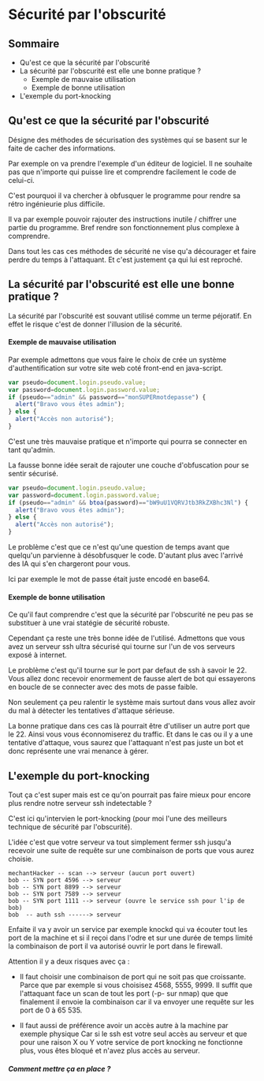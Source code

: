# Sécurité par l'obscurité
## Sommaire
- Qu'est ce que la sécurité par l'obscurité
- La sécurité par l'obscurité est elle une bonne pratique ?
  - Exemple de mauvaise utilisation
  - Exemple de bonne utilisation
- L'exemple du port-knocking

## Qu'est ce que la sécurité par l'obscurité
Désigne des méthodes de sécurisation des systèmes qui se basent sur le faite de cacher des informations.

Par exemple on va prendre l'exemple d'un éditeur de logiciel. Il ne souhaite pas que n'importe qui puisse lire et comprendre facilement le code de celui-ci.

C'est pourquoi il va chercher à obfusquer le programme pour rendre sa rétro ingénieurie plus difficile.

Il va par exemple pouvoir rajouter des instructions inutile / chiffrer une partie du programme. Bref rendre son fonctionnement plus complexe à comprendre.

Dans tout les cas ces méthodes de sécurité ne vise qu'a décourager et faire perdre du temps à l'attaquant. Et c'est justement ça qui lui est reproché.

## La sécurité par l'obscurité est elle une bonne pratique ?
La sécurité par l'obscurité est souvant utilisé comme un terme péjoratif. En effet le risque c'est de donner l'illusion de la sécurité.

#### Exemple de mauvaise utilisation
Par exemple admettons que vous faire le choix de crée un système d'authentification sur votre site web coté front-end en java-script.
```js
var pseudo=document.login.pseudo.value;
var password=document.login.password.value;
if (pseudo=="admin" && password=="monSUPERmotdepasse") {
  alert("Bravo vous êtes admin");
} else { 
  alert("Accès non autorisé"); 
}
```

C'est une très mauvaise pratique et n'importe qui pourra se connecter en tant qu'admin.

La fausse bonne idée serait de rajouter une couche d'obfuscation pour se sentir sécurisé.

```js
var pseudo=document.login.pseudo.value;
var password=document.login.password.value;
if (pseudo=="admin" && btoa(password)=="bW9uU1VQRVJtb3RkZXBhc3Nl") {
  alert("Bravo vous êtes admin");
} else { 
  alert("Accès non autorisé"); 
}
```

Le problème c'est que ce n'est qu'une question de temps avant que quelqu'un parvienne à désobfusquer le code. D'autant plus avec l'arrivé des IA qui s'en chargeront pour vous.

Ici par exemple le mot de passe était juste encodé en base64.

#### Exemple de bonne utilisation
Ce qu'il faut comprendre c'est que la sécurité par l'obscurité ne peu pas se substituer à une vrai statégie de sécurité robuste.

Cependant ça reste une très bonne idée de l'utilisé. Admettons que vous avez un serveur ssh ultra sécurisé qui tourne sur l'un de vos serveurs exposé à internet.

Le problème c'est qu'il tourne sur le port par defaut de ssh à savoir le 22. Vous allez donc recevoir enormement de fausse alert de bot qui essayerons en boucle de se connecter avec des mots de passe faible.

Non seulement ça peu ralentir le système mais surtout dans vous allez avoir du mal à détecter les tentatives d'attaque sérieuse.

La bonne pratique dans ces cas là pourrait être d'utiliser un autre port que le 22. Ainsi vous vous éconnomiserez du traffic.
Et dans le cas ou il y a une tentative d'attaque, vous saurez que l'attaquant n'est pas juste un bot et donc représente une vrai menance à gérer.

## L'exemple du port-knocking
Tout ça c'est super mais est ce qu'on pourrait pas faire mieux pour encore plus rendre notre serveur ssh indetectable ?

C'est ici qu'intervien le port-knocking (pour moi l'une des meilleurs technique de sécurité par l'obscurité).

L'idée c'est que votre serveur va tout simplement fermer ssh jusqu'a recevoir une suite de requête sur une combinaison de ports que vous aurez choisie.

```
mechantHacker -- scan --> serveur (aucun port ouvert)
bob -- SYN port 4596 --> serveur
bob -- SYN port 8899 --> serveur
bob -- SYN port 7589 --> serveur
bob -- SYN port 1111 --> serveur (ouvre le service ssh pour l'ip de bob)
bob  -- auth ssh ------> serveur
```

Enfaite il va y avoir un service par exemple knockd qui va écouter tout les port de la machine et si il reçoi dans l'odre et sur une durée de temps limité la combinaison de port il va autorisé ouvrir le port dans le firewall.

Attention il y a deux risques avec ça :
- Il faut choisir une combinaison de port qui ne soit pas que croissante.
Parce que par exemple si vous choisisez 4568, 5555, 9999. Il suffit que l'attaquant face un scan de tout les port (-p- sur nmap) que que finalement il envoie la combinaison car il va envoyer une requête sur les port de 0 à 65 535.

- Il faut aussi de préférence avoir un accès autre à la machine par exemple physique
Car si le ssh est votre seul accès au serveur et que pour une raison X ou Y votre service de port knocking ne fonctionne plus, vous êtes bloqué et n'avez plus accès au serveur.

##### Comment mettre ça en place ?




